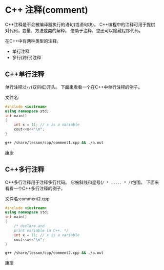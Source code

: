 # C++ 注释(comment)

C++注释是不会被编译器执行的语句(或语句块)。 C++编程中的注释可用于提供对代码，变量，方法或类的解释。 借助于注释，您还可以隐藏程序代码。

在C++中有两种类型的注释。

- 单行注释
- 多行(跨行)注释

## C++单行注释

单行注释以`//`(双斜杠)开头。 下面来看看一个在C++中单行注释的例子。

文件名:

```cpp
#include <iostream>  
using namespace std;  
int main()  
{  
    int x = 11; // x is a variable      
    cout<<x<<"\n";         
}
```
```bash
g++ /share/lesson/cpp/comment1.cpp && ./a.out
```

康康

## C++多行注释

C++多行注释用于注释多行代码。 它被斜线和星号(`/ * ..... * /`)包围。 下面来看看一个C++多行注释的例子。

文件名:comment2.cpp

```cpp
#include <iostream>  
using namespace std;  
int main()  
{
    /* declare and
    print variable in C++. */  
    int x = 11; // x is a variable      
    cout<<x<<"\n";        
}
```

```bash
g++ /share/lesson/cpp/comment2.cpp && ./a.out
```

康康